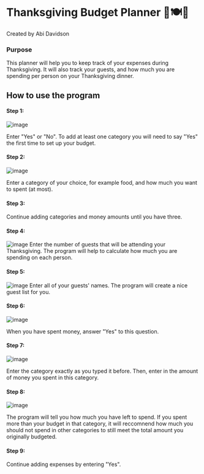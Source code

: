 # Thanksgiving Budget Planner 🍂🍽🦃

Created by Abi Davidson 

### Purpose
This planner will help you to keep track of your expenses during Thanksgiving. It will also track your guests, and how much you are spending per person on your Thanksgiving dinner. 

## How to use the program
#### Step 1:
![image](https://github.com/abidavidson/Thanksgiving-Budget/assets/146354813/606abff0-34c7-428e-9253-9e899deb3a24)

Enter "Yes" or "No". To add at least one category you will need to say "Yes" the first time to set up your budget.
#### Step 2:
![image](https://github.com/abidavidson/Thanksgiving-Budget/assets/146354813/3042215f-6ae7-4cc0-bba8-3c13133ea4f0)

Enter a category of your choice, for example food, and how much you want to spent (at most).
#### Step 3: 
Continue adding categories and money amounts until you have three. 

#### Step 4: 
![image](https://github.com/abidavidson/Thanksgiving-Budget/assets/146354813/ea4f2a1b-c766-4180-9eae-78cfbe4df171)
Enter the number of guests that will be attending your Thanksgiving. The program will help to calculate how much you are spending on each person.

#### Step 5:
![image](https://github.com/abidavidson/Thanksgiving-Budget/assets/146354813/f01cfde3-a7ae-41cc-8c60-4d9323c292a3)
Enter all of your guests' names. The program will create a nice guest list for you.

#### Step 6:
![image](https://github.com/abidavidson/Thanksgiving-Budget/assets/146354813/43b7b691-40e6-4515-a8ba-c110a4a9759c)

When you have spent money, answer "Yes" to this question.
#### Step 7: 
![image](https://github.com/abidavidson/Thanksgiving-Budget/assets/146354813/6650454a-070a-4276-94c3-0537119fcd8e)

Enter the category exactly as you typed it before. Then, enter in the amount of money you spent in this category. 
#### Step 8: 
![image](https://github.com/abidavidson/Thanksgiving-Budget/assets/146354813/f5ff81c9-68ee-4096-bbf1-56b0539bc76e)

The program will tell you how much you have left to spend. If you spent more than your budget in that category, it will reccomnend how much you should not spend in other categories to still meet the total amount you originally budgeted. 
#### Step 9:
Continue adding expenses by entering "Yes". 






